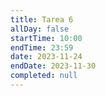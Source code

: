 ```yaml
---
title: Tarea 6
allDay: false
startTime: 10:00
endTime: 23:59
date: 2023-11-24
endDate: 2023-11-30
completed: null
---
```

